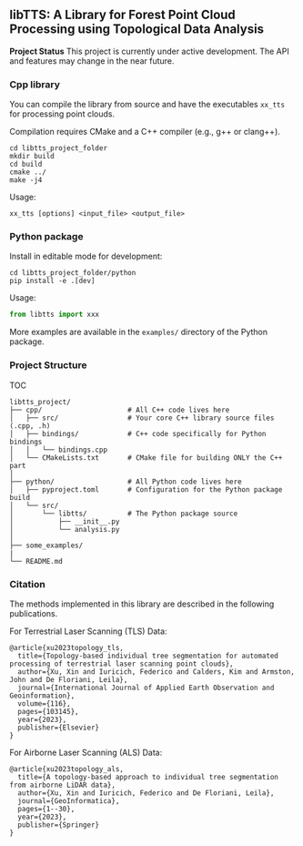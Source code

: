 ## libTTS: A Library for Forest Point Cloud Processing using Topological Data Analysis

**Project Status**
This project is currently under active development. 
The API and features may change in the near future.

### Cpp library
You can compile the library from source and have the executables `xx_tts` for processing point clouds.

Compilation requires CMake and a C++ compiler (e.g., g++ or clang++).
```
cd libtts_project_folder
mkdir build
cd build
cmake ../
make -j4
```

Usage:
```
xx_tts [options] <input_file> <output_file>
```
### Python package 

Install in editable mode for development:
```
cd libtts_project_folder/python
pip install -e .[dev]
```

Usage:
```python
from libtts import xxx
```
More examples are available in the `examples/` directory of the Python package.


### Project Structure
TOC

```
libtts_project/
├── cpp/                     # All C++ code lives here
│   ├── src/                 # Your core C++ library source files (.cpp, .h)
│   ├── bindings/            # C++ code specifically for Python bindings
│   │   └── bindings.cpp
│   └── CMakeLists.txt       # CMake file for building ONLY the C++ part
│
├── python/                  # All Python code lives here
│   ├── pyproject.toml       # Configuration for the Python package build
│   └── src/
│       └── libtts/          # The Python package source
│           ├── __init__.py
│           └── analysis.py
│
├── some_examples/
|
└── README.md
```

### Citation
The methods implemented in this library are described in the following publications. 

For Terrestrial Laser Scanning (TLS) Data:
```
@article{xu2023topology_tls,
  title={Topology-based individual tree segmentation for automated processing of terrestrial laser scanning point clouds},
  author={Xu, Xin and Iuricich, Federico and Calders, Kim and Armston, John and De Floriani, Leila},
  journal={International Journal of Applied Earth Observation and Geoinformation},
  volume={116},
  pages={103145},
  year={2023},
  publisher={Elsevier}
}
```

For Airborne Laser Scanning (ALS) Data:
```
@article{xu2023topology_als,
  title={A topology-based approach to individual tree segmentation from airborne LiDAR data},
  author={Xu, Xin and Iuricich, Federico and De Floriani, Leila},
  journal={GeoInformatica},
  pages={1--30},
  year={2023},
  publisher={Springer}
}
```